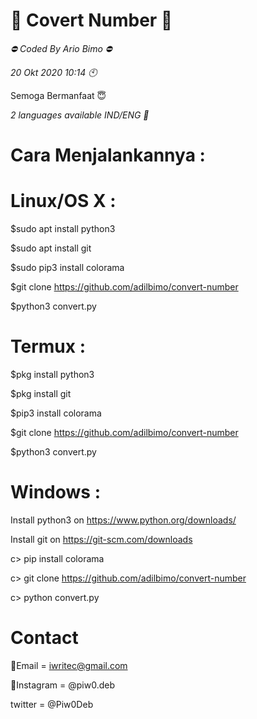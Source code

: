 # 📂 Covert Number 📂

*⛔ Coded By Ario Bimo ⛔*

*20 Okt 2020 10:14 🕙*

Semoga Bermanfaat 😇

*2 languages available IND/ENG 💬*

# Cara Menjalankannya : 

# Linux/OS X : 
$sudo apt install python3

$sudo apt install git

$sudo pip3 install colorama

$git clone https://github.com/adilbimo/convert-number

$python3 convert.py

# Termux :
$pkg install python3

$pkg install git

$pip3 install colorama

$git clone https://github.com/adilbimo/convert-number

$python3 convert.py

# Windows : 
Install python3 on https://www.python.org/downloads/

Install git on https://git-scm.com/downloads 

c> pip install colorama 

c> git clone https://github.com/adilbimo/convert-number

c> python convert.py



# Contact

📩Email = iwritec@gmail.com

📱Instagram = @piw0.deb

twitter   = @Piw0Deb
